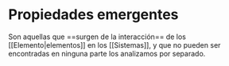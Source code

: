# Propiedades emergentes

Son aquellas que ==surgen de la interacción== de los [[Elemento|elementos]] en los [[Sistemas]], y que no pueden ser encontradas en ninguna parte los analizamos por separado.
